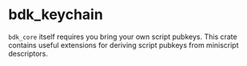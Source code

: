 # bdk_keychain

`bdk_core` itself requires you bring your own script pubkeys. This crate contains useful extensions for deriving script pubkeys from miniscript descriptors.

